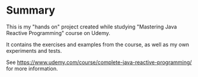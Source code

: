 # Summary

This is my "hands on" project created while studying "Mastering Java Reactive Programming" course on Udemy.

It contains the exercises and examples from the course, as well as my own experiments and tests. 

See https://www.udemy.com/course/complete-java-reactive-programming/ for more information.
